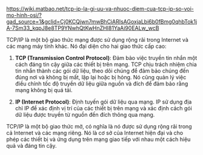 https://wiki.matbao.net/tcp-ip-la-gi-uu-va-nhuoc-diem-cua-tcp-ip-so-voi-mo-hinh-osi/?gad_source=1&gclid=Cj0KCQjwn7mwBhCiARIsAGoxjaLbi6b0fBmg0qhbTok1jA-7Sm33_kqpJ8e8TP9YNwhQtKwHnZHI81YaAi90EALw_wcB

TCP/IP là một bộ giao thức mạng được sử dụng rộng rãi trong Internet và các mạng máy tính khác. Nó đại diện cho hai giao thức cấp cao:

1. **TCP (Transmission Control Protocol)**: Đảm bảo việc truyền tin nhắn một cách đáng tin cậy giữa các thiết bị trên mạng. TCP chịu trách nhiệm chia tin nhắn thành các gói dữ liệu, theo dõi chúng để đảm bảo chúng đến đúng nơi và không bị mất, lặp lại hoặc bị hỏng. Nó cũng quản lý việc điều chỉnh tốc độ truyền dữ liệu giữa nguồn và đích để đảm bảo rằng mạng không bị quá tải.
    
2. **IP (Internet Protocol)**: Định tuyến gói dữ liệu qua mạng. IP sử dụng địa chỉ IP để xác định vị trí của các thiết bị trên mạng và xác định cách gói dữ liệu được truyền từ nguồn đến đích thông qua mạng.
    

TCP/IP là một bộ giao thức mở, có nghĩa là nó được sử dụng rộng rãi trong cả Internet và các mạng riêng. Nó là cơ sở của Internet hiện đại và cho phép các thiết bị và ứng dụng trên mạng giao tiếp với nhau một cách hiệu quả và đáng tin cậy.
